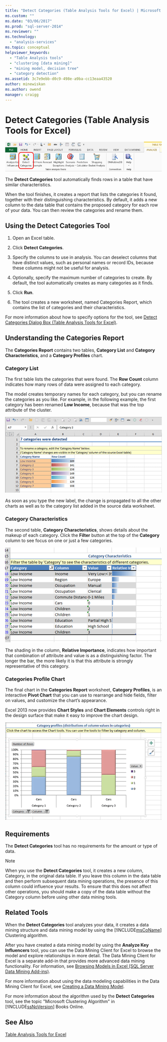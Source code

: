 ```yaml
---
title: "Detect Categories (Table Analysis Tools for Excel) | Microsoft Docs"
ms.custom: ""
ms.date: "03/06/2017"
ms.prod: "sql-server-2014"
ms.reviewer: ""
ms.technology: 
  - "analysis-services"
ms.topic: conceptual
helpviewer_keywords: 
  - "Table Analysis tools"
  - "clustering [data mining]"
  - "mining model, decision tree"
  - "category detection"
ms.assetid: 3c7e9ebb-d0c9-498e-a9ba-cc13eaa43520
author: minewiskan
ms.author: owend
manager: craigg
---
```

# Detect Categories (Table Analysis Tools for Excel)
  ![Detect Categories button in ribbon](media/tat-detectcat.gif "Detect Categories button in ribbon")  
  
 The **Detect Categories** tool automatically finds rows in a table that have similar characteristics.  
  
 When the tool finishes, it creates a report that lists the categories it found, together with their distinguishing characteristics. By default, it adds a new column to the data table that contains the proposed category for each row of your data. You can then review the categories and rename them.  
  
## Using the Detect Categories Tool  
  
1.  Open an Excel table.  
  
2.  Click **Detect Categories**.  
  
3.  Specify the columns to use in analysis. You can deselect columns that have distinct values, such as personal names or record IDs, because these columns might not be useful for analysis.  
  
4.  Optionally, specify the maximum number of categories to create. By default, the tool automatically creates as many categories as it finds.  
  
5.  Click **Run**.  
  
6.  The tool creates a new worksheet, named Categories Report, which contains the list of categories and their characteristics.  
  
 For more information about how to specify options for the tool, see [Detect Categories Dialog Box (Table Analysis Tools for Excel)](detect-categories-table-analysis-tools-for-excel.md).  
  
## Understanding the Categories Report  
 The **Categories Report** contains two tables, **Category List** and **Category Characteristics**, and a **Category Profiles** chart.  
  
### Category List  
 The first table lists the categories that were found. The **Row Count** column indicates how many rows of data were assigned to each category.  
  
 The model creates temporary names for each category, but you can rename the categories as you like. For example, in the following example, the first category has been renamed **Low Income**, because that was the top attribute of the cluster.  
  
 ![report created by Detect Categories tool](media/dm13-tat-detectcat-report1.gif "report created by Detect Categories tool")  
  
 As soon as you type the new label, the change is propagated to all the other charts as well as to the category list added in the source data worksheet.  
  
### Category Characteristics  
 The second table, **Category Characteristics**, shows details about the makeup of each category. Click the **Filter** button at the top of the **Category** column to see focus on one or just a few categories.  
  
 ![report created by Detect Categories tool](media/dm13-tat-detectcat-report2.gif "report created by Detect Categories tool")  
  
 The shading in the column, **Relative Importance**, indicates how important that combination of attribute and value is as a distinguishing factor. The longer the bar, the more likely it is that this attribute is strongly representative of this category.  
  
### Categories Profile Chart  
 The final chart in the **Categories Report** worksheet, **Category Profiles**, is an interactive **Pivot Chart** that you can use to rearrange and hide fields, filter on values, and customize the chart’s appearance.  
  
 Excel 2013 now provides **Chart Styles** and **Chart Elements** controls right in the design surface that make it easy to improve the chart design.  
  
 ![report created by Detect Categories tool](media/dm13-tat-detectcat-report3.gif "report created by Detect Categories tool")  
  
## Requirements  
 The **Detect Categories** tool has no requirements for the amount or type of data.  
  
> [!NOTE]  
>  When you use the **Detect Categories** tool, it creates a new column, Category, in the original data table. If you leave this column in the data table and then perform subsequent data mining operations, the presence of this column could influence your results. To ensure that this does not affect other operations, you should make a copy of the data table without the Category column before using other data mining tools.  
  
## Related Tools  
 When the **Detect Categories** tool analyzes your data, it creates a data mining structure and data mining model by using the [!INCLUDE[msCoName](../includes/msconame-md.md)] Clustering algorithm.  
  
 After you have created a data mining model by using the **Analyze Key Influencers** tool, you can use the Data Mining Client for Excel to browse the model and explore relationships in more detail. The Data Mining Client for Excel is a separate add-in that provides more advanced data mining functionality. For information, see [Browsing Models in Excel &#40;SQL Server Data Mining Add-ins&#41;](browsing-models-in-excel-sql-server-data-mining-add-ins.md).  
  
 For more information about using the data modeling capabilities in the Data Mining Client for Excel, see [Creating a Data Mining Model](creating-a-data-mining-model.md).  
  
 For more information about the algorithm used by the **Detect Categories** tool, see the topic "Microsoft Clustering Algorithm" in [!INCLUDE[ssNoVersion](../includes/ssnoversion-md.md)] Books Online.  
  
## See Also  
 [Table Analysis Tools for Excel](table-analysis-tools-for-excel.md)  
  
  
